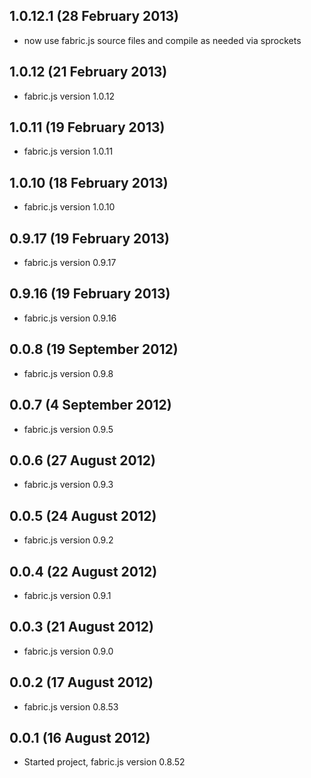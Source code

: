 ## 1.0.12.1 (28 February 2013)

  - now use fabric.js source files and compile as needed via sprockets

## 1.0.12 (21 February 2013)

  - fabric.js version 1.0.12

## 1.0.11 (19 February 2013)

  - fabric.js version 1.0.11

## 1.0.10 (18 February 2013)

  - fabric.js version 1.0.10

## 0.9.17 (19 February 2013)

  - fabric.js version 0.9.17

## 0.9.16 (19 February 2013)

  - fabric.js version 0.9.16

## 0.0.8 (19 September 2012)

  - fabric.js version 0.9.8

## 0.0.7 (4 September 2012)

  - fabric.js version 0.9.5

## 0.0.6 (27 August 2012)

  - fabric.js version 0.9.3

## 0.0.5 (24 August 2012)

  - fabric.js version 0.9.2

## 0.0.4 (22 August 2012)

  - fabric.js version 0.9.1

## 0.0.3 (21 August 2012)

  - fabric.js version 0.9.0

## 0.0.2 (17 August 2012)

  - fabric.js version 0.8.53

## 0.0.1 (16 August 2012)

  - Started project, fabric.js version 0.8.52